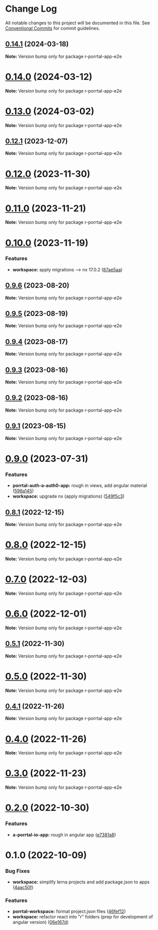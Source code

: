 # Change Log

All notable changes to this project will be documented in this file.
See [Conventional Commits](https://conventionalcommits.org) for commit guidelines.

## [0.14.1](https://github.com/comcast-porrtal/porrtal/compare/v0.14.0...v0.14.1) (2024-03-18)

**Note:** Version bump only for package r-porrtal-app-e2e





# [0.14.0](https://github.com/comcast-porrtal/porrtal/compare/v0.13.0...v0.14.0) (2024-03-12)

**Note:** Version bump only for package r-porrtal-app-e2e





# [0.13.0](https://github.com/comcast-porrtal/porrtal/compare/v0.12.1...v0.13.0) (2024-03-02)

**Note:** Version bump only for package r-porrtal-app-e2e





## [0.12.1](https://github.com/comcast-porrtal/porrtal/compare/v0.12.0...v0.12.1) (2023-12-07)

**Note:** Version bump only for package r-porrtal-app-e2e

# [0.12.0](https://github.com/comcast-porrtal/porrtal/compare/v0.11.0...v0.12.0) (2023-11-30)

**Note:** Version bump only for package r-porrtal-app-e2e

# [0.11.0](https://github.com/comcast-porrtal/porrtal/compare/v0.10.0...v0.11.0) (2023-11-21)

**Note:** Version bump only for package r-porrtal-app-e2e

# [0.10.0](https://github.com/comcast-porrtal/porrtal/compare/v0.9.6...v0.10.0) (2023-11-19)

### Features

- **workspace:** apply migrations --> nx 17.0.2 ([87ae5aa](https://github.com/comcast-porrtal/porrtal/commit/87ae5aa23058da6d4f7de095914de2f355e7855c))

## [0.9.6](https://github.com/comcast-porrtal/porrtal/compare/v0.9.5...v0.9.6) (2023-08-20)

**Note:** Version bump only for package r-porrtal-app-e2e

## [0.9.5](https://github.com/comcast-porrtal/porrtal/compare/v0.9.4...v0.9.5) (2023-08-19)

**Note:** Version bump only for package r-porrtal-app-e2e

## [0.9.4](https://github.com/comcast-porrtal/porrtal/compare/v0.9.3...v0.9.4) (2023-08-17)

**Note:** Version bump only for package r-porrtal-app-e2e

## [0.9.3](https://github.com/comcast-porrtal/porrtal/compare/v0.9.2...v0.9.3) (2023-08-16)

**Note:** Version bump only for package r-porrtal-app-e2e

## [0.9.2](https://github.com/comcast-porrtal/porrtal/compare/v0.9.1...v0.9.2) (2023-08-16)

**Note:** Version bump only for package r-porrtal-app-e2e

## [0.9.1](https://github.com/comcast-porrtal/porrtal/compare/v0.9.0...v0.9.1) (2023-08-15)

**Note:** Version bump only for package r-porrtal-app-e2e

# [0.9.0](https://github.com/datumgeek/porrtal/compare/v0.8.1...v0.9.0) (2023-07-31)

### Features

- **porrtal-auth-a-auth0-app:** rough in views, add angular material ([598a145](https://github.com/datumgeek/porrtal/commit/598a145fc1896971e841776fa30eaa25e4c10949))
- **workspace:** upgrade nx (apply migrations) ([549f5c3](https://github.com/datumgeek/porrtal/commit/549f5c353259b49d668ad91397b9b05a7fadb7e7))

## [0.8.1](https://github.com/datumgeek/porrtal/compare/v0.8.0...v0.8.1) (2022-12-15)

**Note:** Version bump only for package r-porrtal-app-e2e

# [0.8.0](https://github.com/datumgeek/porrtal/compare/v0.7.0...v0.8.0) (2022-12-15)

**Note:** Version bump only for package r-porrtal-app-e2e

# [0.7.0](https://github.com/datumgeek/porrtal/compare/v0.6.0...v0.7.0) (2022-12-03)

**Note:** Version bump only for package r-porrtal-app-e2e

# [0.6.0](https://github.com/datumgeek/porrtal/compare/v0.5.1...v0.6.0) (2022-12-01)

**Note:** Version bump only for package r-porrtal-app-e2e

## [0.5.1](https://github.com/datumgeek/porrtal/compare/v0.5.0...v0.5.1) (2022-11-30)

**Note:** Version bump only for package r-porrtal-app-e2e

# [0.5.0](https://github.com/datumgeek/porrtal/compare/v0.4.1...v0.5.0) (2022-11-30)

**Note:** Version bump only for package r-porrtal-app-e2e

## [0.4.1](https://github.com/datumgeek/porrtal/compare/v0.4.0...v0.4.1) (2022-11-26)

**Note:** Version bump only for package r-porrtal-app-e2e

# [0.4.0](https://github.com/datumgeek/porrtal/compare/v0.3.0...v0.4.0) (2022-11-26)

**Note:** Version bump only for package r-porrtal-app-e2e

# [0.3.0](https://github.com/datumgeek/porrtal/compare/v0.2.0...v0.3.0) (2022-11-23)

**Note:** Version bump only for package r-porrtal-app-e2e

# [0.2.0](https://github.com/datumgeek/porrtal/compare/v0.1.0...v0.2.0) (2022-10-30)

### Features

- **a-porrtal-io-app:** rough in angular app ([e7381a8](https://github.com/datumgeek/porrtal/commit/e7381a8d324f18413b909e8800874d235e1f8567))

# 0.1.0 (2022-10-09)

### Bug Fixes

- **workspace:** simplify lerna projects and add package.json to apps ([4aac50f](https://github.com/datumgeek/porrtal/commit/4aac50f046cb0de1b131ce22f130197fd7b0a43f))

### Features

- **porrtal-workspace:** format project.json files ([46fef12](https://github.com/datumgeek/porrtal/commit/46fef12bba99d07cc883cb08ab46e38ad232aae9))
- **workspace:** refactor react into "r" folders (prep for development of angular version) ([06e167d](https://github.com/datumgeek/porrtal/commit/06e167ddc353b0ba9f9b1c3b480474ff9614f237))
